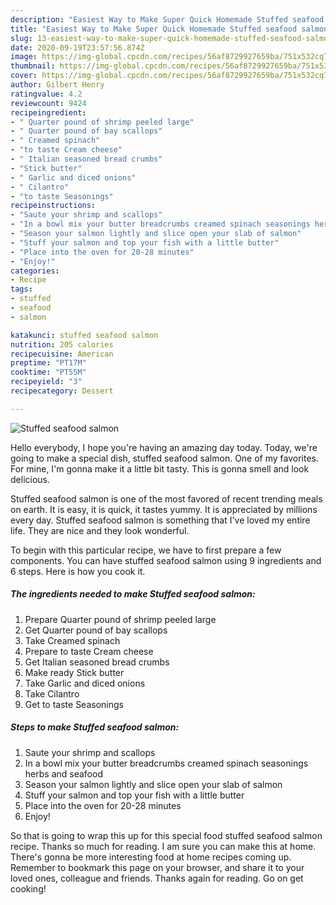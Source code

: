 ```yaml
---
description: "Easiest Way to Make Super Quick Homemade Stuffed seafood salmon"
title: "Easiest Way to Make Super Quick Homemade Stuffed seafood salmon"
slug: 13-easiest-way-to-make-super-quick-homemade-stuffed-seafood-salmon
date: 2020-09-19T23:57:56.874Z
image: https://img-global.cpcdn.com/recipes/56af8729927659ba/751x532cq70/stuffed-seafood-salmon-recipe-main-photo.jpg
thumbnail: https://img-global.cpcdn.com/recipes/56af8729927659ba/751x532cq70/stuffed-seafood-salmon-recipe-main-photo.jpg
cover: https://img-global.cpcdn.com/recipes/56af8729927659ba/751x532cq70/stuffed-seafood-salmon-recipe-main-photo.jpg
author: Gilbert Henry
ratingvalue: 4.2
reviewcount: 9424
recipeingredient:
- " Quarter pound of shrimp peeled large"
- " Quarter pound of bay scallops"
- " Creamed spinach"
- "to taste Cream cheese"
- " Italian seasoned bread crumbs"
- "Stick butter"
- " Garlic and diced onions"
- " Cilantro"
- "to taste Seasonings"
recipeinstructions:
- "Saute your shrimp and scallops"
- "In a bowl mix your butter breadcrumbs creamed spinach seasonings herbs and seafood"
- "Season your salmon lightly and slice open your slab of salmon"
- "Stuff your salmon and top your fish with a little butter"
- "Place into the oven for 20-28 minutes"
- "Enjoy!"
categories:
- Recipe
tags:
- stuffed
- seafood
- salmon

katakunci: stuffed seafood salmon 
nutrition: 205 calories
recipecuisine: American
preptime: "PT17M"
cooktime: "PT55M"
recipeyield: "3"
recipecategory: Dessert

---
```



![Stuffed seafood salmon](https://img-global.cpcdn.com/recipes/56af8729927659ba/751x532cq70/stuffed-seafood-salmon-recipe-main-photo.jpg)

Hello everybody, I hope you're having an amazing day today. Today, we're going to make a special dish, stuffed seafood salmon. One of my favorites. For mine, I'm gonna make it a little bit tasty. This is gonna smell and look delicious.



Stuffed seafood salmon is one of the most favored of recent trending meals on earth. It is easy, it is quick, it tastes yummy. It is appreciated by millions every day. Stuffed seafood salmon is something that I've loved my entire life. They are nice and they look wonderful.


To begin with this particular recipe, we have to first prepare a few components. You can have stuffed seafood salmon using 9 ingredients and 6 steps. Here is how you cook it.

<!--inarticleads1-->

##### The ingredients needed to make Stuffed seafood salmon:

1. Prepare  Quarter pound of shrimp peeled large
1. Get  Quarter pound of bay scallops
1. Take  Creamed spinach
1. Prepare to taste Cream cheese
1. Get  Italian seasoned bread crumbs
1. Make ready Stick butter
1. Take  Garlic and diced onions
1. Take  Cilantro
1. Get to taste Seasonings




<!--inarticleads2-->

##### Steps to make Stuffed seafood salmon:

1. Saute your shrimp and scallops
1. In a bowl mix your butter breadcrumbs creamed spinach seasonings herbs and seafood
1. Season your salmon lightly and slice open your slab of salmon
1. Stuff your salmon and top your fish with a little butter
1. Place into the oven for 20-28 minutes
1. Enjoy!




So that is going to wrap this up for this special food stuffed seafood salmon recipe. Thanks so much for reading. I am sure you can make this at home. There's gonna be more interesting food at home recipes coming up. Remember to bookmark this page on your browser, and share it to your loved ones, colleague and friends. Thanks again for reading. Go on get cooking!
